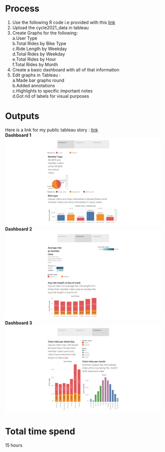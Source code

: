 # Process
1. Use the following R code i.e provided with this [link](https://github.com/AADITYAPRABALCHAWLA/GOOGLE-DATA-ANALYSIS-CAPSTONE-PROJECT/blob/main/Tableau.R)
2. Upload the cycle2021_data in tableau
3. Create Graphs for the following:<br/>
   a.User Type<br/>
   b.Total Rides by Bike Type<br/>
   c.Ride Length by Weekday<br/>
   d.Total Rides by Weekday<br/>
   e.Total Rides by Hour<br/>
   f.Total Rides by Month<br/>
4. Create a basic dashboard with all of that information
5. Edit graphs in Tableau :<br/>
   a.Made bar graphs round<br/>
   b.Added annotations<br/>
   c.Highlights to specific important notes<br/>
   d.Got rid of labels for visual purposes<br/>

# Outputs
Here is a link for my public tableau story : [link](https://public.tableau.com/app/profile/aaditya.prabal.chawla/viz/Googledataanalysiscapstoneproject/Story1)<br/>
**Dashboard 1**
![Dashboard1](https://github.com/AADITYAPRABALCHAWLA/GOOGLE-DATA-ANALYSIS-CAPSTONE-PROJECT/blob/main/Dashboard%201.png)
**Dashboard 2**
![Dashboard2](https://github.com/AADITYAPRABALCHAWLA/GOOGLE-DATA-ANALYSIS-CAPSTONE-PROJECT/blob/main/Dashboard%202.png)
**Dashboard 3**
![Dashboard3](https://github.com/AADITYAPRABALCHAWLA/GOOGLE-DATA-ANALYSIS-CAPSTONE-PROJECT/blob/main/Dashboard%203.png)

# Total time spend
15 hours

